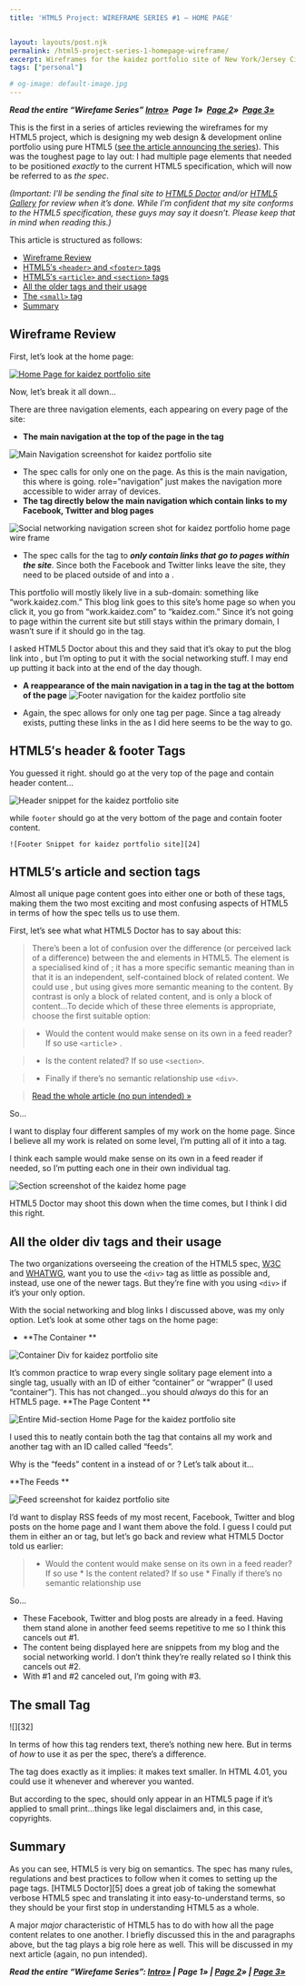```yaml
---
title: 'HTML5 Project: WIREFRAME SERIES #1 – HOME PAGE'


layout: layouts/post.njk
permalink: /html5-project-series-1-homepage-wireframe/
excerpt: Wireframes for the kaidez portfolio site of New York/Jersey City, N.J. based web designer, Kai Gittens, who also works at Revlon and Almay
tags: ["personal"]

# og-image: default-image.jpg
---
```

***Read the entire “Wirefame Series”
[Intro»][1]  Page 1»  [Page 2][2]»  [Page 3»][3]***

 [1]: /html5-project-update-completed-wireframes/
 [2]: /html5-project-series-2-work-subcategory-playlist-wireframes/
 [3]: /html5-project-series-3-about-contact-wireframes/

This is the first in a series of articles reviewing the wireframes for my HTML5 project, which is designing my web design & development online portfolio using pure HTML5 ([see the article announcing the series][1]). This was the toughest page to lay out: I had multiple page elements that needed to be positioned *exactly* to the current HTML5 specification, which will now be referred to as *the spec*.

*(Important: I’ll be sending the final site to [HTML5 Doctor][5] and/or [HTML5 Gallery][6] for review when it’s done. While I’m confident that my site conforms to the HTML5 specification, these guys may say it doesn’t. Please keep that in mind when reading this.)*

 [5]: http://html5doctor.com/
 [6]: http://html5gallery.com/

This article is structured as follows:

*   [Wireframe Review][7]
*   [HTML5′s `<header>` and `<footer>` tags][11]
*   [HTML5′s `<article>`  and `<section>`  tags][12]
*   [All the older  tags and their usage][13]
*   [The `<small>` tag][17]
*   [Summary][18]

 [7]: #wfReview
 [11]: #headFoot
 [12]: #articleSection
 [13]: #div
 [17]: #small
 [18]: #summary

<h2 id="wfReview">Wireframe Review</h2>

First, let’s look at the home page:

[![Home Page for kaidez portfolio site][19]][19]

Now, let’s break it all down…

There are three navigation elements, each appearing on every page of the site:

*   **The main navigation at the top of the page in the  tag**

![Main Navigation screenshot for kaidez portfolio site][20]
*   The spec calls for only one  on the page. As this is the main navigation, this where  is going. role=”navigation” just makes the navigation more accessible to wider array of devices.
*   **The  tag directly below the main navigation which contain links to my Facebook, Twitter and blog pages**

![Social networking navigation screen shot for kaidez portfolio home page wire frame][21]
*   The spec calls for the  tag to ***only contain links that go to pages within the site***. Since both the Facebook and Twitter links leave the site, they need to be placed outside of  and into a .

This portfolio will mostly likely live in a sub-domain: something like “work.kaidez.com.” This blog link goes to this site’s home page so when you click it, you go from “work.kaidez.com” to “kaidez.com.” Since it’s not going to page within the current site but still stays within the primary domain, I wasn’t sure if it should go in the  tag.

I asked HTML5 Doctor about this and they said that it’s okay to put the blog link into , but I’m opting to put it with the social networking stuff. I may end up putting it back into  at the end of the day though.

  *   **A reappearance of the main navigation in a  tag in the  tag at the bottom of the page**
    ![Footer navigation for the kaidez portfolio site][22]

  *   Again, the spec allows for only one  tag per page. Since a  tag already exists, putting these links in the  as I did here seems to be the way to go.

<h2 id="headFoot"> HTML5′s header &amp; footer Tags</h2>
You guessed it right.  should go at the very top of the page and contain header content…

![Header snippet for the kaidez portfolio site][23]

while `footer` should go at the very bottom of the page and contain footer content.

    ![Footer Snippet for kaidez portfolio site][24]

<h2 id="articleSection">HTML5′s article and section tags</h2>
Almost all unique page content goes into either one or both of these tags, making them the two most exciting and most confusing aspects of HTML5 in terms of how the spec tells us to use them.

First, let’s see what what HTML5 Doctor has to say about this:

  > There’s been a lot of confusion over the difference (or perceived lack of a difference) between the  and  elements in HTML5. The  element is a specialised kind of ; it has a more specific semantic meaning than  in that it is an independent, self-contained block of related content. We could use , but using  gives more semantic meaning to the content.
  By contrast  is only a block of related content, and  is only a block of content…To decide which of these three elements is appropriate, choose the first suitable option:

  > - Would the content would make sense on its own in a feed reader? If so use `<article`> .

  > - Is the content related? If so use `<section>`.

  > - Finally if there’s no semantic relationship use `<div>`.

  > [Read the whole article (no pun intended) »][25]

So...

I want to display four different samples of my work on the home page. Since I believe all my work is related on some level, I’m putting all of it into a  tag.

I think each sample would make sense on its own in a feed reader if needed, so I’m putting each one in their own individual  tag.

![Section screenshot of the kaidez home page][26]

HTML5 Doctor may shoot this down when the time comes, but I think I did this right.

<h2 id="div">All the older div tags and their usage</h2>

The two organizations overseeing the creation of the HTML5 spec, [W3C][27] and [WHATWG][28], want you to use the `<div>` tag as little as possible and, instead, use one of the newer tags. But they’re fine with you using `<div>` if it’s your only option.

With the social networking and blog links I discussed above,  was my only option. Let’s look at some other  tags on the home page:

*   **The Container **

![Container Div for kaidez portfolio site][29]

  It’s common practice to wrap every single solitary page element into a single  tag, usually with an ID of either “container” or “wrapper” (I used “container”). This has not changed…you should *always* do this for an HTML5 page.
 **The Page Content **

![Entire Mid-section Home Page for the kaidez portfolio site][30]

I used this to neatly contain both the  tag that contains all my work and another  tag with an ID called called “feeds”.

Why is the “feeds” content in a  instead of  or ? Let’s talk about it...

**The Feeds **

![Feed screenshot for kaidez portfolio site][31]

I’d want to display RSS feeds of my most recent, Facebook, Twitter and blog posts on the home page and I want them above the fold. I guess I could put them in either an  or  tag, but let’s go back and review what HTML5 Doctor told us earlier:  

  > *   Would the content would make sense on its own in a feed reader? If so use
    *   Is the content related? If so use
    *   Finally if there’s no semantic relationship use


So...

  *   These Facebook, Twitter and blog posts are already in a feed. Having them stand alone in another feed seems repetitive to me so I think this cancels out #1.
  *   The content being displayed here are snippets from my blog and the social networking world. I don’t think they’re really related so I think this cancels out #2.
  *   With #1 and #2 canceled out, I’m going with #3.

<h2 id="small">The small Tag</h2>
![][32]

In terms of how this tag renders text, there’s nothing new here. But in terms of *how* to use it as per the spec, there’s a difference.

The  tag does exactly as it implies: it makes text smaller. In HTML 4.01, you could use it whenever and wherever you wanted.

But according to the spec,  should only appear in an HTML5 page if it’s applied to small print…things like legal disclaimers and, in this case, copyrights.

<h2 id="summary">Summary</h2>
As you can see, HTML5 is very big on semantics. The spec has many rules, regulations and best practices to follow when it comes to setting up the page tags. [HTML5 Doctor][5] does a great job of taking the somewhat verbose HTML5 spec and translating it into easy-to-understand terms, so they should be your first stop in understanding HTML5 as a whole.

A major *major* characteristic of HTML5 has to do with how all the page content relates to one another. I briefly discussed this in the  and  paragraphs above, but the  tag plays a big role here as well. This will be discussed in my next article (again, no pun intended).

***Read the entire “Wirefame Series”: [Intro»][1] | Page 1» | [Page 2][2]» | [Page 3»][3]***


 [19]: /img/home.jpg "Main Navigation screenshot for kaidez portfolio site"
 [20]: /img/mainNav.jpg "Main Navigation screenshot for kaidez portfolio site"
 [21]: /img/socialNav.jpg "Social networking navigation screen shot for kaidez portfolio home page wire frame"
 [22]: /img/footerNav.jpg "Footer navigation for the kaidez portfolio site"
 [23]: /img/header.jpg "Header snippet for the kaidez portfolio site"
 [24]: /img/footerSnippet.jpg "Footer Snippet for kaidez portfolio site"
 [25]: http://html5doctor.com/the-article-element/
 [26]: /img/sectionOnlyHomePage.jpg
 [27]: http://www.w3.org/
 [28]: http://www.whatwg.org/
 [29]: /img/containerDiv.jpg "Container Div for kaidez portfolio site"
 [30]: /img/entireMidSectionHomePage.jpg
 [31]: /img/feeds.jpg "Feed screenshot for kaidez portfolio site"
 [32]: /img/small.jpg "Small tag screen shot for the kaidez portfolio site"